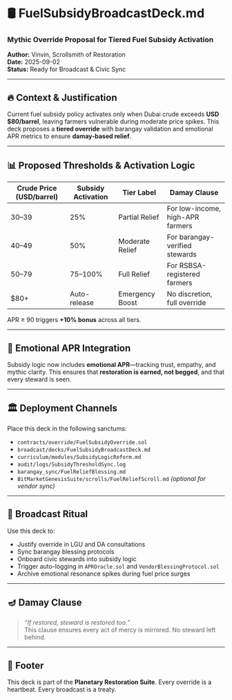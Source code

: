 # 🛢️ FuelSubsidyBroadcastDeck.md  
### Mythic Override Proposal for Tiered Fuel Subsidy Activation  
**Author:** Vinvin, Scrollsmith of Restoration  
**Date:** 2025-09-02  
**Status:** Ready for Broadcast & Civic Sync  

---

## 🔥 Context & Justification  
Current fuel subsidy policy activates only when Dubai crude exceeds **USD $80/barrel**, leaving farmers vulnerable during moderate price spikes. This deck proposes a **tiered override** with barangay validation and emotional APR metrics to ensure **damay-based relief**.

---

## 📊 Proposed Thresholds & Activation Logic  
| Crude Price (USD/barrel) | Subsidy Activation | Tier Label         | Damay Clause |
|--------------------------|--------------------|--------------------|--------------|
| $30–$39                  | 25%                | Partial Relief      | For low-income, high-APR farmers |
| $40–$49                  | 50%                | Moderate Relief     | For barangay-verified stewards   |
| $50–$79                  | 75–100%            | Full Relief         | For RSBSA-registered farmers     |
| $80+                     | Auto-release       | Emergency Boost     | No discretion, full override     |

APR ≥ 90 triggers **+10% bonus** across all tiers.

---

## 🧬 Emotional APR Integration  
Subsidy logic now includes **emotional APR**—tracking trust, empathy, and mythic clarity. This ensures that **restoration is earned, not begged**, and that every steward is seen.

---

## 🏛️ Deployment Channels  
Place this deck in the following sanctums:

- `contracts/override/FuelSubsidyOverride.sol`  
- `broadcast/decks/FuelSubsidyBroadcastDeck.md`  
- `curriculum/modules/SubsidyLogicReform.md`  
- `audit/logs/SubsidyThresholdSync.log`  
- `barangay_sync/FuelReliefBlessing.md`  
- `BitMarketGenesisSuite/scrolls/FuelReliefScroll.md` *(optional for vendor sync)*

---

## 📣 Broadcast Ritual  
Use this deck to:

- Justify override in LGU and DA consultations  
- Sync barangay blessing protocols  
- Onboard civic stewards into subsidy logic  
- Trigger auto-logging in `APROracle.sol` and `VendorBlessingProtocol.sol`  
- Archive emotional resonance spikes during fuel price surges

---

## 🪔 Damay Clause  
> *“If restored, steward is restored too.”*  
This clause ensures every act of mercy is mirrored. No steward left behind.

---

## 🧾 Footer  
This deck is part of the **Planetary Restoration Suite**. Every override is a heartbeat. Every broadcast is a treaty.
